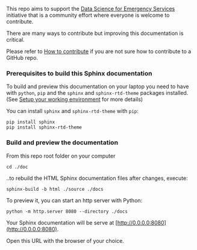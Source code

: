 This repo aims to support the [Data Science for Emergency Services](https://ds4es.github.io/doc/) initiative that is a community effort where everyone is welcome to contribute.

There are many ways to contribute but improving this documentation is critical.

Please refer to [How to contribute](https://ds4es.github.io/doc/contributing.html) if you are not sure how to contribute to a GitHub repo.

### Prerequisites to build this Sphinx documentation

To build and preview this documentation on your laptop you need to have with `python`, `pip` and the `sphinx` and `sphinx-rtd-theme` packages installed. (See [Setup your working environment](https://ds4es.github.io/doc/working_environment.html) for more details)

You can install `sphinx` and `sphinx-rtd-theme` with `pip`:
```
pip install sphinx
pip install sphinx-rtd-theme
```

### Build and preview the documentation

From this repo root folder on your computer
```
cd ./doc
```

..to rebuild the HTML Sphinx documentation files after changes, execute: 
```
sphinx-build -b html ./source ./docs
```

To preview it, you can start an http server with Python:
```
python -m http.server 8080 --directory ./docs
```

Your Sphinx documentation will be serve at [http://0.0.0.0:8080](http://0.0.0.0:8080).

Open this URL with the browser of your choice.
